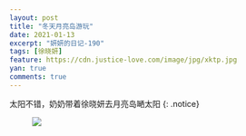 ```yaml
---
layout: post
title: "冬天月亮岛游玩"
date: 2021-01-13
excerpt: "妍妍的日记-190"
tags: [徐晓妍]
feature: https://cdn.justice-love.com/image/jpg/xktp.jpg
yan: true
comments: true
---
```

太阳不错，奶奶带着徐晓妍去月亮岛嗮太阳
{: .notice}
<figure>
    <img src="{{ site.staticUrl }}/yanyan/image/yueliangdaoyouwan1112.jpeg" />
</figure>
